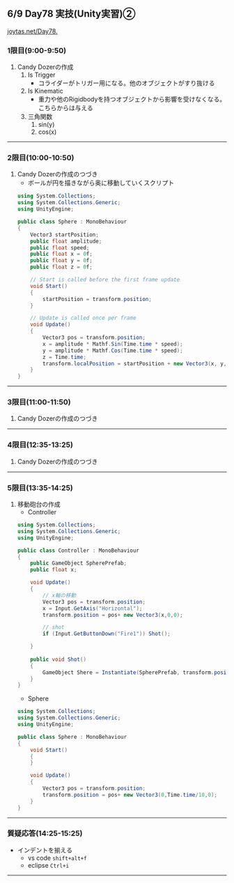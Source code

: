 ## 6/9 Day78 実技(Unity実習)②
[joytas.net/Day78.]()
### 1限目(9:00-9:50)
1. Candy Dozerの作成
	1. Is Trigger
		- コライダーがトリガー用になる。他のオブジェクトがすり抜ける
	1. Is Kinematic
		- 重力や他のRigidbodyを持つオブジェクトから影響を受けなくなる。こちらからは与える
	1. 三角関数
		1. sin(y)
		1. cos(x)
---
### 2限目(10:00-10:50)
1. Candy Dozerの作成のつづき
	- ボールが円を描きながら奥に移動していくスクリプト
	~~~c#
	using System.Collections;
	using System.Collections.Generic;
	using UnityEngine;

	public class Sphere : MonoBehaviour
	{
		Vector3 startPosition;
		public float amplitude;
		public float speed;
		public float x = 0f;
		public float y = 0f;
		public float z = 0f;

		// Start is called before the first frame update
		void Start()
		{
			startPosition = transform.position;
		}

		// Update is called once per frame
		void Update()
		{
			Vector3 pos = transform.position;
			x = amplitude * Mathf.Sin(Time.time * speed);
			y = amplitude * Mathf.Cos(Time.time * speed);
			z = Time.time;
			transform.localPosition = startPosition + new Vector3(x, y, z);
		}
	}
	~~~
---
### 3限目(11:00-11:50)
1. Candy Dozerの作成のつづき
---
### 4限目(12:35-13:25)
1. Candy Dozerの作成のつづき
---
### 5限目(13:35-14:25)
1. 移動砲台の作成
	- Controller
	~~~c#
	using System.Collections;
	using System.Collections.Generic;
	using UnityEngine;

	public class Controller : MonoBehaviour
	{
		public GameObject SpherePrefab;
		public float x;

		void Update()
		{
			// x軸の移動
			Vector3 pos = transform.position;
			x = Input.GetAxis("Horizontal");
			transform.position = pos+ new Vector3(x,0,0);

			// shot
			if (Input.GetButtonDown("Fire1")) Shot();

		}
		
		public void Shot()
		{
			GameObject Shere = Instantiate(SpherePrefab, transform.position, Quaternion.identity);
		}
	}
	~~~
	- Sphere
	~~~c#
	using System.Collections;
	using System.Collections.Generic;
	using UnityEngine;

	public class Sphere : MonoBehaviour
	{
		void Start()
		{
		}

		void Update()
		{
			Vector3 pos = transform.position;
			transform.position = pos+ new Vector3(0,Time.time/10,0);
		}
	}
	~~~
---
### 質疑応答(14:25-15:25)
- インデントを揃える
	- vs code `shift+alt+f`
	- eclipse `Ctrl+i`
---
